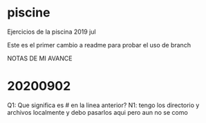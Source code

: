 # piscine
Ejercicios de la piscina 2019 jul

Este es el primer cambio a readme para probar el uso de branch

NOTAS DE MI AVANCE

# 20200902
Q1: Que significa es # en la linea anterior?
N1: tengo los directorio y archivos localmente y debo pasarlos aqui pero aun no se como
